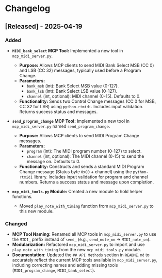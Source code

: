# Changelog

## [Released] - 2025-04-19

### Added

- **`MIDI_bank_select` MCP Tool:** Implemented a new tool in `mcp_midi_server.py`.
  - **Purpose:** Allows MCP clients to send MIDI Bank Select MSB (CC 0) and LSB (CC 32) messages, typically used before a Program Change.
  - **Parameters:**
    - `bank_msb` (int): Bank Select MSB value (0-127).
    - `bank_lsb` (int): Bank Select LSB value (0-127).
    - `channel` (int, optional): MIDI channel (0-15). Defaults to 0.
  - **Functionality:** Sends two Control Change messages (CC 0 for MSB, CC 32 for LSB) using `python-rtmidi`. Includes input validation. Returns success status and messages.

- **`send_program_change` MCP Tool:** Implemented a new tool in `mcp_midi_server.py` named `send_program_change`.
  - **Purpose:** Allows MCP clients to send MIDI Program Change messages.
  - **Parameters:**
    - `program` (int): The MIDI program number (0-127) to select.
    - `channel` (int, optional): The MIDI channel (0-15) to send the message on. Defaults to 0.
  - **Functionality:** Constructs and sends a standard MIDI Program Change message (Status byte `0xC0` + channel) using the `python-rtmidi` library. Includes input validation for program and channel numbers. Returns a success status and message upon completion.
- **`mcp_midi_tools.py` Module:** Created a new module to hold helper functions.
  - Moved `play_note_with_timing` function from `mcp_midi_server.py` to this new module.

### Changed

- **MCP Tool Naming:** Renamed all MCP tools in `mcp_midi_server.py` to use the `MIDI_` prefix instead of `send_` (e.g., `send_note_on` -> `MIDI_note_on`).
- **Modularization:** Refactored `mcp_midi_server.py` to import and use `play_note_with_timing` from the new `mcp_midi_tools.py` module.
- **Documentation:** Updated the `## API Methods` section in `README.md` to accurately reflect the current MCP tools available in `mcp_midi_server.py`, including correcting names and adding missing tools (`MIDI_program_change`, `MIDI_bank_select`).
